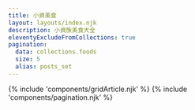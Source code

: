 ```yaml
---
title: 小資美食
layout: layouts/index.njk
description: 小資族美食大全
eleventyExcludeFromCollections: true
pagination:
  data: collections.foods
  size: 5
  alias: posts_set
---
```

{% include 'components/gridArticle.njk' %}
{% include 'components/pagination.njk' %}